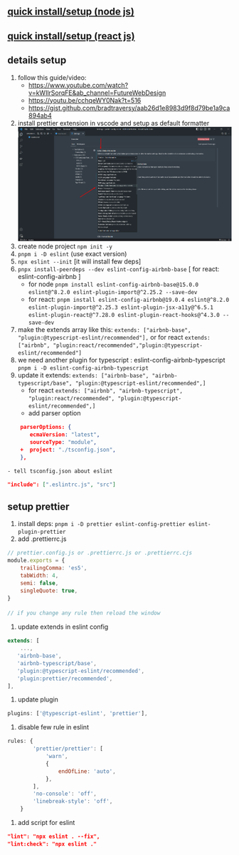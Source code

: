 ## [quick install/setup (node js)](https://github.com/milon27/eslint-prettier-node-ts/blob/master/nodejs-setup.md)
## [quick install/setup (react js)](https://github.com/milon27/eslint-prettier-node-ts/blob/master/react-js-setup.md)


## details setup

1. follow this guide/video:
    - https://www.youtube.com/watch?v=kWIlrSorqFE&ab_channel=FutureWebDesign
    - https://youtu.be/cchqeWY0Nak?t=516
    - https://gist.github.com/bradtraversy/aab26d1e8983d9f8d79be1a9ca894ab4
1. install prettier extension in vscode and setup as default formatter
   ![default formatter](img/default-formatter.png)
1. create node project `npm init -y`
1. `pnpm i -D eslint` (use exact version)
1. `npx eslint --init` [it will install few deps]
1. `pnpx install-peerdeps --dev eslint-config-airbnb-base` [ for react: eslint-config-airbnb ]
    - for node `pnpm install eslint-config-airbnb-base@15.0.0 eslint@^8.2.0 eslint-plugin-import@^2.25.2 --save-dev`
    - for react: `pnpm install eslint-config-airbnb@19.0.4 eslint@^8.2.0 eslint-plugin-import@^2.25.3 eslint-plugin-jsx-a11y@^6.5.1 eslint-plugin-react@^7.28.0 eslint-plugin-react-hooks@^4.3.0 --save-dev`
1. make the extends array like this: `extends: ["airbnb-base", "plugin:@typescript-eslint/recommended"],` or for react `extends: ["airbnb", "plugin:react/recommended","plugin:@typescript-eslint/recommended"]`
1. we need another plugin for typescript : eslint-config-airbnb-typescript `pnpm i -D eslint-config-airbnb-typescript`
1. update it extends: `extends: ["airbnb-base", "airbnb-typescript/base", "plugin:@typescript-eslint/recommended",]`
    - for react `extends: ["airbnb", "airbnb-typescript", "plugin:react/recommended", "plugin:@typescript-eslint/recommended",]`
    - add parser option

```json
    parserOptions: {
       ecmaVersion: "latest",
       sourceType: "module",
    +  project: "./tsconfig.json",
    },
```

    - tell tsconfig.json about eslint

```json
"include": [".eslintrc.js", "src"]
```

## setup prettier

1. install deps: `pnpm i -D prettier eslint-config-prettier eslint-plugin-prettier`
1. add .prettierrc.js

```js
// prettier.config.js or .prettierrc.js or .prettierrc.cjs
module.exports = {
    trailingComma: 'es5',
    tabWidth: 4,
    semi: false,
    singleQuote: true,
}

// if you change any rule then reload the window
```

1. update extends in eslint config

```js
extends: [
    ...,
   'airbnb-base',
   'airbnb-typescript/base',
   'plugin:@typescript-eslint/recommended',
   'plugin:prettier/recommended',
],
```

1. update plugin

```js
plugins: ['@typescript-eslint', 'prettier'],
```

1. disable few rule in eslint

```js
rules: {
        'prettier/prettier': [
            'warn',
            {
                endOfLine: 'auto',
            },
        ],
        'no-console': 'off',
        'linebreak-style': 'off',
    }
```

1. add script for eslint
```json
"lint": "npx eslint . --fix",
"lint:check": "npx eslint ."
```
